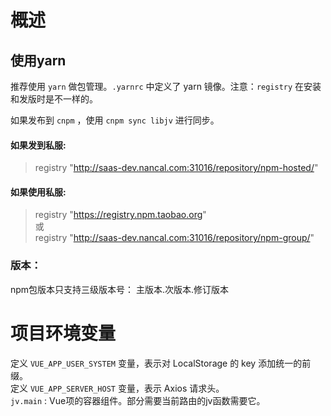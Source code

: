 # 概述

## 使用yarn
推荐使用 `yarn` 做包管理。`.yarnrc` 中定义了 yarn 镜像。注意：`registry` 在安装和发版时是不一样的。

如果发布到 `cnpm` ，使用 `cnpm sync libjv` 进行同步。

#### 如果发到私服:
> registry "http://saas-dev.nancal.com:31016/repository/npm-hosted/"

#### 如果使用私服:
> registry "https://registry.npm.taobao.org"  
或  
> registry "http://saas-dev.nancal.com:31016/repository/npm-group/"

### 版本：
npm包版本只支持三级版本号： 主版本.次版本.修订版本


# 项目环境变量

定义 `VUE_APP_USER_SYSTEM` 变量，表示对 LocalStorage 的 key 添加统一的前缀。  
定义 `VUE_APP_SERVER_HOST` 变量，表示 Axios 请求头。  
`jv.main` : Vue项的容器组件。部分需要当前路由的jv函数需要它。
